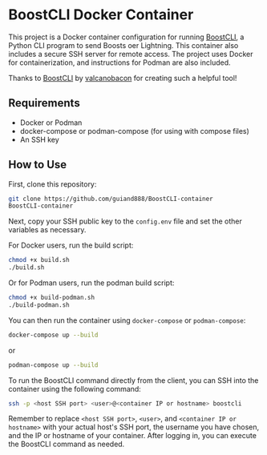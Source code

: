 # BoostCLI Docker Container

This project is a Docker container configuration for running [BoostCLI](https://github.com/valcanobacon/BoostCLI), a Python CLI program to send Boosts oer Lightning. This container also includes a secure SSH server for remote access. The project uses Docker for containerization, and instructions for Podman are also included. 

Thanks to [BoostCLI](https://github.com/valcanobacon/BoostCLI) by [valcanobacon](https://github.com/valcanobacon) for creating such a helpful tool!

## Requirements

- Docker or Podman
- docker-compose or podman-compose (for using with compose files)
- An SSH key

## How to Use

First, clone this repository:

```sh
git clone https://github.com/guiand888/BoostCLI-container
BoostCLI-container
```

Next, copy your SSH public key to the `config.env` file and set the other variables as necessary.

For Docker users, run the build script:

```sh
chmod +x build.sh
./build.sh
```

Or for Podman users, run the podman build script:

```sh
chmod +x build-podman.sh
./build-podman.sh
```

You can then run the container using `docker-compose` or `podman-compose`:

```sh
docker-compose up --build
```

or

```sh
podman-compose up --build
```

To run the BoostCLI command directly from the client, you can SSH into the container using the following command:

```sh
ssh -p <host SSH port> <user>@<container IP or hostname> boostcli
```

Remember to replace `<host SSH port>`, `<user>`, and `<container IP or hostname>` with your actual host's SSH port, the username you have chosen, and the IP or hostname of your container. After logging in, you can execute the BoostCLI command as needed.

